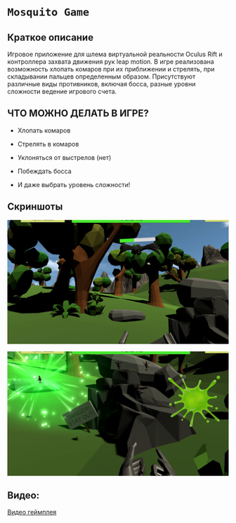 #  `Mosquito Game`
## Краткое описание
Игровое приложение для шлема виртуальной реальности Oculus Rift и контроллера захвата движения рук leap motion. В игре реализована возможность хлопать комаров при их приближении и стрелять, при складывании пальцев определенным образом. Присутствуют различные виды противников, включая босса, разные уровни сложности ведение игрового счета.  


## **ЧТО МОЖНО ДЕЛАТЬ В ИГРЕ?** 

* Хлопать комаров

* Стрелять в комаров

* Уклоняться от выстрелов (нет)

* Побеждать босса

* И даже выбрать уровень сложности!

## Скриншоты

![alt text](https://github.com/darke333/MosqGame/blob/master/MosqGame%20%202.png)

![alt text](https://github.com/darke333/MosqGame/blob/master/MosqGame%201.png)

## Видео:


[Видео геймплея](https://www.youtube.com/watch?v=ZAXZgctEE5I)  

